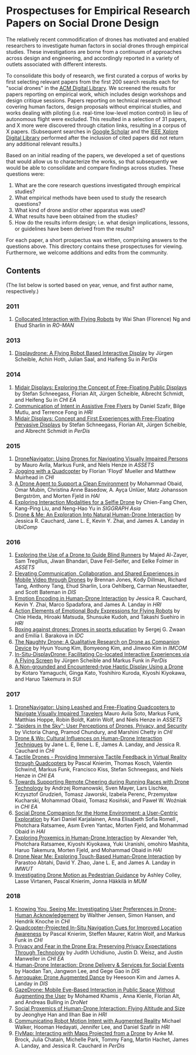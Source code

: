 # Prospectuses for Empirical Research Papers on Social Drone Design

The relatively recent commodification of drones has motivated and enabled researchers to investigate human factors in social drones through empirical studies. These investigations are borne from a continuum of approaches across design and engineering, and accordingly reported in a variety of outlets associated with different interests.

To consolidate this body of research, we first curated a corpus of works by first selecting relevant papers from the first 200 search results each for "social drones" in the [ACM Digital Library](https://dl.acm.org). We screened the results for papers reporting on empirical work, which includes design workshops and design critique sessions. Papers reporting on technical research without covering human factors, design proposals without empirical studies, and works dealing with piloting (i.e. real-time low-level motion control) in lieu of autonomous flight were excluded. This resulted in a selection of 31 papers, and X more were discovered through citation links, resulting in a corpus of X papers. (Subsequent searches in [Google Scholar](https://scholar.google.com) and the [IEEE Xplore Digital Library](https://ieeexplore.ieee.org/) performed after the inclusion of cited papers did not return any additional relevant results.)

Based on an initial reading of the papers, we developed a set of questions that would allow us to characterize the works, so that subsequently we would be able to consolidate and compare findings across studies. These questions were:

1. What are the core research questions investigated through empirical studies?
2. What empirical methods have been used to study the research questions?
3. What kind of drone and/or other apparatus was used? 
4. What results have been obtained from the studies?
5. How do the results inform design; i.e. what design implications, lessons, or guidelines have been derived from the results?

For each paper, a short prospectus was written, comprising answers to the questions above. This directory contains these prospectuses for viewing. Furthermore, we welcome additions and edits from the community.

## Contents

(The list below is sorted based on year, venue, and first author name, respectively.)

### 2011

1. [Collocated Interaction with Flying Robots](2011_Ng_Collocated.md) by Wai Shan (Florence) Ng and Ehud Sharlin in *RO-MAN*

### 2013

1. [Displaydrone: A Flying Robot Based Interactive Display](2013_Scheible_Displaydrone.md) by Jürgen Scheible, Achin Hoth, Julian Saal, and Haifeng Su in *PerDis*

### 2014

1. [Midair Displays: Exploring the Concept of Free-Floating Public Displays](2014_Schneegass_Exploring.md) by Stefan Schneegass, Florian Alt, Jürgen Scheible, Albrecht Schmidt, and Heifeng Su in *CHI EA*
2. [Communication of Intent in Assistive Free Flyers]() by Daniel Szafir, Bilge Mutlu, and Terrence Fong in *HRI*
3. [Midair Displays: Concept and First Experiences with Free-Floating Pervasive Displays](2014_Schneegass_PerDis.md) by Stefan Schneegass, Florian Alt, Jürgen Scheible, and Albrecht Schmidt in *PerDis*

### 2015

1. [DroneNavigator: Using Drones for Navigating Visually Impaired Persons]() by Mauro Avila, Markus Funk, and Niels Henze in *ASSETS*
2. [Jogging with a Quadcopter]() by Florian 'Floyd' Mueller and Matthew Muirhead in *CHI*
3. [A Drone Agent to Support a Clean Environment]() by Mohammad Obaid, Omar Mubin, Christina Anne Basedow, A. Ayça Ünlüer, Matz Johansson Bergström, and Morten Fjeld in *HAI*
4. [Exploring Interaction Modalities for a Selfie Drone]() by Chien-Fang Chen, Kang-Ping Liu, and Neng-Hao Yu in *SIGGRAPH Asia*
5. [Drone & Me: An Exploration Into Natural Human-Drone Interaction]() by Jessica R. Cauchard, Jane L. E, Kevin Y. Zhai, and James A. Landay in *UbiComp*

### 2016

1. [Exploring the Use of a Drone to Guide Blind Runners]() by Majed Al-Zayer, Sam Tregillus, Jiwan Bhandari, Dave Feil-Seifer, and Eelke Folmer in *ASSETS*
2. [Elevating Communication, Collaboration, and Shared Experiences in Mobile Video through Drones]() by Brennan Jones, Kody Dillman, Richard Tang, Anthony Tang, Ehud Sharlin, Lora Oehlberg, Carman Neustaedter, and Scott Bateman in *DIS*
3. [Emotion Encoding in Human-Drone Interaction]() by Jessica R. Cauchard, Kevin Y. Zhai, Marco Spadafora, and James A. Landay in *HRI*
4. [Action Elements of Emotional Body Expressions for Flying Robots]() by Chie Hieda, Hiroaki Matsuda, Shunsuke Kudoh, and Takashi Suehiro in *HRI*
5. [Boxing against drones: Drones in sports education]() by Sergej G. Zwaan and Emilia I. Barakova in *IDC*
6. [The Naughty Drone: A Qualitative Research on Drone as Companion Device]() by Hyun Young Kim, Bomyeong Kim, and Jinwoo Kim in *IMCOM*
7. [In-Situ-DisplayDrone: Facilitating Co-located Interactive Experiences via A Flying Screen]() by Jürgen Scheible and Markus Funk in *PerDis*
8. [A Non-grounded and Encountered-type Haptic Display Using a Drone]() by Kotaro Yamaguchi, Ginga Kato, Yoshihiro Kuroda, Kiyoshi Kiyokawa, and Haruo Takemura in *SUI*

### 2017

1. [DroneNavigator: Using Leashed and Free-Floating Quadcopters to Navigate Visually Impaired Travelers]() Mauro Avila Soto, Markus Funk, Matthias Hoppe, Robin Boldt, Katrin Wolf, and Niels Henze in *ASSETS*
2. ["Spiders in the Sky": User Perceptions of Drones, Privacy, and Security]() by Victoria Chang, Pramod Chundury, and Marshini Chetty in *CHI*
3. [Drone & Wo: Cultural Influences on Human-Drone Interaction Techniques]() by Jane L. E, Ilene L. E, James A. Landay, and Jessica R. Cauchard in *CHI*
4. [Tactile Drones - Providing Immersive Tactile Feedback in Virtual Reality through Quadcopters]() by Pascal Knierim, Thomas Kosch, Valentin Schwind, Markus Funk, Francisco Kiss, Stefan Schneegass, and Niels Henze in *CHI EA*
5. [Towards Supporting Remote Cheering during Running Races with Drone Technology]() by Andrzej Romanowski, Sven Mayer, Lars Lischke, Krzysztof Grudzień, Tomasz Jaworski, Izabela Perenc, Przemysław Kucharski, Mohammad Obaid, Tomasz Kosiński, and Paweł W. Woźniak in *CHI EA*
6. [Social Drone Companion for the Home Environment: a User-Centric Exploration]() by Kari Daniel Karjalainen, Anna Elisabeth Sofia Romell , Photchara Ratsamee, Asım Evren Yantac, Morten Fjeld, and Mohammad Obaid in *HAI*
7. [Exploring Proxemics in Human-Drone Interaction]() by Alexander Yeh, Photchara Ratsamee, Kiyoshi Kiyokawa, Yuki Uranishi, omohiro Mashita, Haruo Takemura, Morten Fjeld, and Mohammad Obaid in *HAI*
8. [Drone Near Me: Exploring Touch-Based Human-Drone Interaction]() by Parastoo Abtahi, David Y. Zhao, Jane L. E, and James A. Landay in *IMWUT*
9. [Investigating Drone Motion as Pedestrian Guidance]() by Ashley Colley, Lasse Virtanen, Pascal Knierim, Jonna Häkkilä in *MUM*

### 2018

1. [Knowing You, Seeing Me: Investigating User Preferences in Drone-Human Acknowledgement]() by Walther Jensen, Simon Hansen, and Hendrik Knoche in *CHI*
2. [Quadcopter-Projected In-Situ Navigation Cues for Improved Location Awareness]() by Pascal Knierim, Steffen Maurer, Katrin Wolf, and Markus Funk in *CHI*
3. [Privacy and Fear in the Drone Era: Preserving Privacy Expectations Through Technology]() by Judith Uchidiuno, Justin D. Weisz, and Justin Manweller in *CHI EA*
4. [Human-Drone Interaction: Drone Delivery & Services for Social Events]() by Haodan Tan, Jangwon Lee, and Gege Gao in *DIS*
5. [Aeroquake: Drone Augmented Dance]() by Heesoon Kim and James A. Landay in *DIS*
6. [GazeDrone: Mobile Eye-Based Interaction in Public Space Without Augmenting the User]() by Mohamed Khamis , Anna Kienle, Florian Alt, and Andreas Bulling in *DroNet*
7. [Social Proxemics of Human-Drone Interaction: Flying Altitude and Size]() by Jeonghye Han and llhan Bae in *HRI*
8. [Communicating Robot Motion Intent with Augmented Reality]() Michael Walker, Hooman Hedayati, Jennifer Lee, and Daniel Szafir in *HRI*
9. [FlyMap: Interacting with Maps Projected from a Drone]() by Anke M. Brock, Julia Chatain, Michelle Park, Tommy Fang, Martin Hachet, James A. Landay, and Jessica R. Cauchard in *PerDis*
